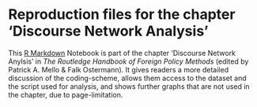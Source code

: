 Reproduction files for the chapter ‘Discourse Network Analysis’
================

This [R Markdown](http://rmarkdown.rstudio.com) Notebook is part of the
chapter ‘Discourse Network Anylsis’ in *The Routledge Handbook of
Foreign Policy Methods* (edited by Patrick A. Mello & Falk Ostermann).
It gives readers a more detailed discussion of the coding-scheme, allows
them access to the dataset and the script used for analysis, and shows
further graphs that are not used in the chapter, due to page-limitation.

<!-- This is an [R Markdown](http://rmarkdown.rstudio.com) Notebook. When you execute code within the notebook, the results appear beneath the code.  -->
<!-- Try executing this chunk by clicking the *Run* button within the chunk or by placing your cursor inside it and pressing *Cmd+Shift+Enter*.  -->
<!-- ```{r} -->
<!-- plot(cars) -->
<!-- ``` -->
<!-- Add a new chunk by clicking the *Insert Chunk* button on the toolbar or by pressing *Cmd+Option+I*. -->
<!-- When you save the notebook, an HTML file containing the code and output will be saved alongside it (click the *Preview* button or press *Cmd+Shift+K* to preview the HTML file).  -->
<!-- The preview shows you a rendered HTML copy of the contents of the editor. Consequently, unlike *Knit*, *Preview* does not run any R code chunks. Instead, the output of the chunk when it was last run in the editor is displayed. -->
